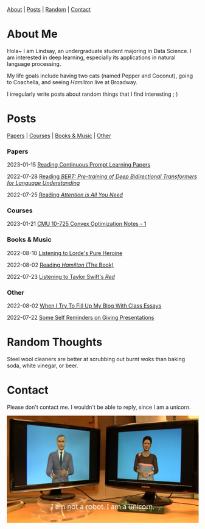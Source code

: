 [About](#about-me) | [Posts](#posts) | [Random](#random-thoughts) | [Contact](#contact) 



# About Me

Hola~ I am Lindsay, an undergraduate student majoring in Data Science. I am interested in deep learning, especially its applications in natural language processing.

My life goals include having two cats (named Pepper and Coconut), going to Coachella, and seeing *Hamilton* live at Broadway.

I irregularly write posts about random things that I find interesting ; )



# Posts

[Papers](#papers) | [Courses](#courses) | [Books & Music](#books) | [Other](#other) 

### Papers <a name="papers"></a>

2023-01-15	[Reading Continuous Prompt Learning Papers](https://apri-lllll.github.io/lindsayblog/papers/reading-continuous-prompt)

2022-07-28	[Reading *BERT: Pre-training of Deep Bidirectional Transformers for Language Understanding*](https://apri-lllll.github.io/lindsayblog/papers/reading-bert)

2022-07-25	[Reading *Attention is All You Need*](https://apri-lllll.github.io/lindsayblog/papers/reading-attention-is-all-you-need)

### Courses <a name="courses"></a>

2023-01-21	[CMU 10-725 Convex Optimization Notes - 1](https://apri-lllll.github.io/lindsayblog/courses/conv1)

### Books & Music <a name="books"></a>

2022-08-10	[Listening to Lorde's Pure Heroine](https://apri-lllll.github.io/lindsayblog/books&music/pure-heroine)

2022-08-02	[Reading *Hamilton* (The Book)](https://apri-lllll.github.io/lindsayblog/books&music/reading-hamilton)

2022-07-23	[Listening to Taylor Swift's *Red*](https://apri-lllll.github.io/lindsayblog/books&music/listening-to-taylor-swifts-red)

### Other <a name="other"></a>

2022-08-02	[When I Try To Fill Up My Blog With Class Essays](https://apri-lllll.github.io/lindsayblog/other/culture)

2022-07-22	[Some Self Reminders on Giving Presentations](https://apri-lllll.github.io/lindsayblog/other/some-self-reminders-on-giving-presentations)



# Random Thoughts

Steel wool cleaners are better at scrubbing out burnt woks than baking soda, white vinegar, or beer.



# Contact

Please don't contact me. I wouldn't be able to reply, since I am a unicorn.

![image-20220725183625](/imgs/39B9B1FA67907D9BE6717FC0AE3533E6.jpg)

